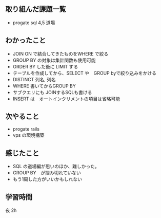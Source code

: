 ## 取り組んだ課題一覧
- progate sql 4,5 道場

## わかったこと
- JOIN ON で結合してきたものをWHERE で絞る
- GROUP BY の対象は集計関数も使用可能
- ORDER BY した後に LIMIT する
- テーブルを作成してから、SELECT や　GROUP byで絞り込みをかける
- DISTINCT 列名, 列名
- WHERE 書いてからGROUP BY
- サブクエリにも JOINするSQLも書ける
- INSERT は　オートインクリメントの項目は省略可能

## 次やること
- progate rails
- vps の環境構築

## 感じたこと
- SQL の道場編が思いのほか、難しかった。
- GROUP BY　が掴み切れていない
- もう1周した方がいいかもしれない

## 学習時間
夜 2h

